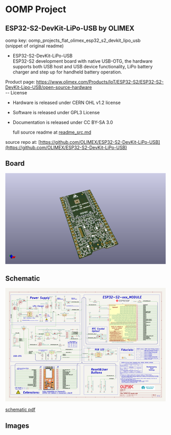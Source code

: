 # OOMP Project  
## ESP32-S2-DevKit-LiPo-USB  by OLIMEX  
  
oomp key: oomp_projects_flat_olimex_esp32_s2_devkit_lipo_usb  
(snippet of original readme)  
  
- ESP32-S2-DevKit-LiPo-USB  
ESP32-S2 development board with native USB-OTG, the hardware supports both USB host and USB device functionality, LiPo battery charger and step up for handheld battery operation.  
   
  
Product page: https://www.olimex.com/Products/IoT/ESP32-S2/ESP32-S2-DevKit-Lipo-USB/open-source-hardware  
-- License  
* Hardware is released under CERN OHL v1.2 license  
* Software is released under GPL3 License  
* Documentation is released under CC BY-SA 3.0  
  
  
  full source readme at [readme_src.md](readme_src.md)  
  
source repo at: [https://github.com/OLIMEX/ESP32-S2-DevKit-LiPo-USB](https://github.com/OLIMEX/ESP32-S2-DevKit-LiPo-USB)  
## Board  
  
[![working_3d.png](working_3d_600.png)](working_3d.png)  
## Schematic  
  
[![working_schematic.png](working_schematic_600.png)](working_schematic.png)  
  
[schematic pdf](working_schematic.pdf)  
## Images  
